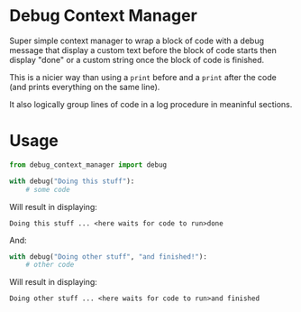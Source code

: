 # Debug Context Manager

Super simple context manager to wrap a block of code with a debug message that
display a custom text before the block of code starts then display "done" or a
custom string once the block of code is finished.

This is a nicier way than using a `print` before and a `print` after the code
(and prints everything on the same line).

It also logically group lines of code in a log procedure in meaninful sections.

# Usage

```python
from debug_context_manager import debug

with debug("Doing this stuff"):
    # some code
```

Will result in displaying:

    Doing this stuff ... <here waits for code to run>done

And:

```python
with debug("Doing other stuff", "and finished!"):
    # other code
```

Will result in displaying:

    Doing other stuff ... <here waits for code to run>and finished
